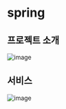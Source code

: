 # spring

<h2>프로젝트 소개 </h2>

![image](https://user-images.githubusercontent.com/79887255/182764006-ca43d9c9-0085-4a42-ab10-a4e67e7d2003.png)

<h2>서비스 </h2>

![image](https://user-images.githubusercontent.com/79887255/182764150-2a255f51-7a85-453f-8177-53bd5a987058.png)
